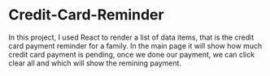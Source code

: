 # Credit-Card-Reminder
In this project, I used React to render a list of data items, that is the credit card payment reminder for a family. In the main page it will show how much credit card payment is pending, once we done our payment, we can click clear all and which will show the remining payment. 
